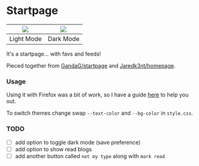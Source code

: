 # Startpage

| ![](https://i.imgur.com/TCvyBDr.png) | ![](https://i.imgur.com/0EV7lRS.png) |
| :----------------------------------: | :----------------------------------: |
|              Light Mode              |              Dark Mode               |

It's a startpage... with favs and feeds!

Pieced together from [GandaG/startpage](https://github.com/GandaG/startpage) and [Jaredk3nt/homepage](https://github.com/Jaredk3nt/homepage).

### Usage

Using it with Firefox was a bit of work, so I have a guide [here](https://meain.io/blog/2019/set-local-file-as-newtabpage-in-firefox/) to help you out.

To switch themes change swap `--text-color` and `--bg-color` in `style.css`.

### TODO

- [ ] add option to toggle dark mode (save preference)
- [ ] add option to show read blogs
- [ ] add another button called `not my type` along with `mark read`

